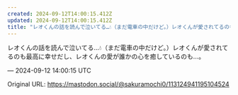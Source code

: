 ```yaml
---
created: 2024-09-12T14:00:15.412Z
updated: 2024-09-12T14:00:15.412Z
title: "レオくんの話を読んで泣いてる…💧（まだ電車の中だけど。）レオくんが愛されてるのも最高に幸せだし、レオくんの愛が誰かの心を癒しているのも…。[...]"
---
```


<p>レオくんの話を読んで泣いてる…💧（まだ電車の中だけど。）レオくんが愛されてるのも最高に幸せだし、レオくんの愛が誰かの心を癒しているのも…。</p>

&mdash; 2024-09-12 14:00:15 UTC

Original URL: https://mastodon.social/@sakuramochi0/113124941195104524
